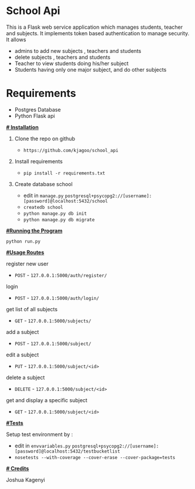 # School Api
This is a Flask web service application which manages students, teacher and subjects. 
It implements token based authentication to manage security.
It allows 
- admins to add new subjects , teachers and students
- delete subjects , teachers and students
- Teacher to view students doing his/her subject
- Students having only one major subject, and do other subjects 


# Requirements
- Postgres Database
- Python Flask api

**[# Installation](url)**

1. Clone the repo on github
   - `https://github.com/kjagoo/school_api`
   
2. Install requirements
   - `pip install -r requirements.txt`
   
3. Create database school 
   - edit in `manage.py` `postgresql+psycopg2://[username]:[password]@localhost:5432/school`
   - `createdb school`
   - `python manage.py db init`
   - `python manage.py db migrate`


**[#Running the Program](url)**

`python run.py`

**[#Usage Routes](url)**

register new user
- `POST` - `127.0.0.1:5000/auth/register/`

login
- `POST` - `127.0.0.1:5000/auth/login/`

get list of all subjects
- `GET` - `127.0.0.1:5000/subjects/`

add a subject
- `POST` - `127.0.0.1:5000/subject/`

edit a subject
- `PUT` - `127.0.0.1:5000/subject/<id>`

delete a subject
- `DELETE` - `127.0.0.1:5000/subject/<id>`

get and display a specific subject
- `GET` - `127.0.0.1:5000/subject/<id>`



**[#Tests](url)**

Setup test environment by :
   - edit in `envvariables.py` `postgresql+psycopg2://[username]:[password]@localhost:5432/testbucketlist`
   - `nosetests --with-coverage --cover-erase --cover-package=tests`
   


**[# Credits](url)**

Joshua Kagenyi 